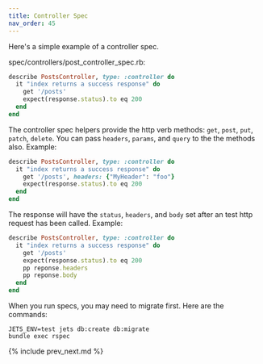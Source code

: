 ```yaml
---
title: Controller Spec
nav_order: 45
---
```


Here's a simple example of a controller spec.

spec/controllers/post_controller_spec.rb:

```ruby
describe PostsController, type: :controller do
  it "index returns a success response" do
    get '/posts'
    expect(response.status).to eq 200
  end
end
```

The controller spec helpers provide the http verb methods: `get`, `post`, `put`, `patch`, `delete`. You can pass `headers`, `params`, and `query` to the the methods also. Example:

```ruby
describe PostsController, type: :controller do
  it "index returns a success response" do
    get '/posts', headers: {"MyHeader": "foo"}
    expect(response.status).to eq 200
  end
end
```

The response will have the `status`, `headers`, and `body` set after an test http request has been called.  Example:

```ruby
describe PostsController, type: :controller do
  it "index returns a success response" do
    get '/posts'
    expect(response.status).to eq 200
    pp reponse.headers
    pp reponse.body
  end
end
```

When you run specs, you may need to migrate first. Here are the commands:

    JETS_ENV=test jets db:create db:migrate
    bundle exec rspec

{% include prev_next.md %}
